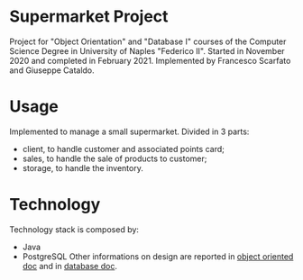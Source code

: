 # Supermarket Project
Project for "Object Orientation" and "Database I" courses of the Computer Science Degree in University of Naples "Federico II". Started in November 2020 and completed in February 2021.
Implemented by Francesco Scarfato and Giuseppe Cataldo.

# Usage
Implemented to manage a small supermarket. Divided in 3 parts:
* client, to handle customer and associated points card;
* sales, to handle the sale of products to customer;
* storage, to handle the inventory.

# Technology
Technology stack is composed by:
* Java
* PostgreSQL
Other informations on design are reported in [object oriented doc](https://github.com/fra-scarfato/supermarket-project/blob/main/DocumentationOO.pdf) and in [database doc](https://github.com/fra-scarfato/supermarket-project/blob/main/DocumentationBD.pdf).
